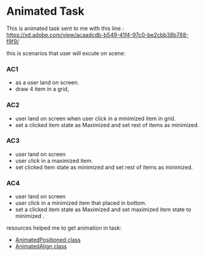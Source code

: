 # Animated Task

This is animated task sent to me with this line : https://xd.adobe.com/view/acaadcdb-b549-41f4-97c0-be2cbb38b788-f9f9/

this is scenarios that user will excute on scene: 

### <a name="AC1">AC1</a>
- as a user land on screen. 
- draw 4 item in a grid,

### <a name="AC2">AC2</a>
- user land on screen when user click in a minimized item in grid. 
- set a clicked item state as Maximized and set rest of items as minimized.
     
### <a name="AC3">AC3</a>
- user land on screen 
- user click in a maximized item.
- set clicked item state as minimized and set rest of items as minimized.
     
### <a name="AC4">AC4</a>
- user land on screen 
- user click in a minimized item that placed in bottom.
- set a clicked item state as Maximized and set maximized item state to minimized .

resources helped me to get animation in task:
- [AnimatedPositioned class](https://api.flutter.dev/flutter/widgets/AnimatedAlign-class.html)
- [AnimatedAlign class](https://api.flutter.dev/flutter/widgets/AnimatedPositioned-class.html)

